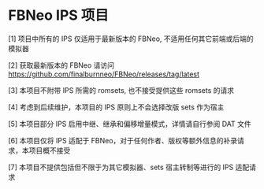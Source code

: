 # FBNeo IPS 项目

[1] 项目中所有的 IPS 仅适用于最新版本的 FBNeo, 不适用任何其它前端或后端的模拟器

[2] 获取最新版本的 FBNeo 请访问 https://github.com/finalburnneo/FBNeo/releases/tag/latest

[3] 本项目不附带 IPS 所需的 romsets, 也不接受提供这些 romsets 的请求

[4] 考虑到后续维护，本项目的 IPS 原则上不会选择改版 sets 作为宿主

[5] 本项目部分 IPS 启用中继、继承和偏移增量模式，详情请自行参阅 DAT 文件

[6] 本项目仅将 IPS 适配于 FBNeo，对于任何作者、版权等额外信息的补录请求，本项目概不接受

[7] 本项目不提供包括但不限于为其它模拟器、sets 宿主转制等进行的 IPS 适配请求